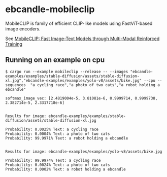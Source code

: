 # ebcandle-mobileclip

MobileCLIP is family of efficient CLIP-like models using FastViT-based image encoders.

See [MobileCLIP: Fast Image-Text Models through Multi-Modal Reinforced Training](https://arxiv.org/abs/2311.17049)


## Running on an example on cpu

```
$ cargo run --example mobileclip --release -- --images "ebcandle-examples/examples/stable-diffusion/assets/stable-diffusion-xl.jpg","ebcandle-examples/examples/yolo-v8/assets/bike.jpg" --cpu --sequences  "a cycling race","a photo of two cats","a robot holding a ebcandle"

softmax_image_vec: [2.4819004e-5, 3.81081e-6, 0.9999714, 0.9999738, 2.382714e-5, 2.3317718e-6]


Results for image: ebcandle-examples/examples/stable-diffusion/assets/stable-diffusion-xl.jpg

Probability: 0.0025% Text: a cycling race
Probability: 0.0004% Text: a photo of two cats
Probability: 99.9971% Text: a robot holding a ebcandle


Results for image: ebcandle-examples/examples/yolo-v8/assets/bike.jpg

Probability: 99.9974% Text: a cycling race
Probability: 0.0024% Text: a photo of two cats
Probability: 0.0002% Text: a robot holding a ebcandle
```
